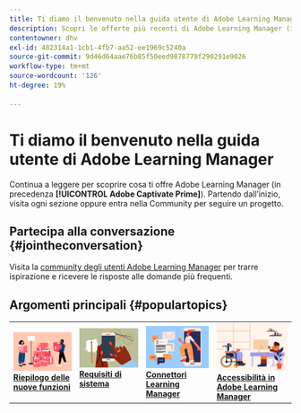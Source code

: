```yaml
---
title: Ti diamo il benvenuto nella guida utente di Adobe Learning Manager
description: Scopri le offerte più recenti di Adobe Learning Manager (in precedenza, Adobe Captivate Prime). Partendo dall’inizio, visita ogni sezione oppure entra nella Community per seguire un progetto.
contentowner: dhv
exl-id: 482314a1-1cb1-4fb7-aa52-ee1969c5240a
source-git-commit: 9d46d64aae76b85f50eed9878779f290291e9026
workflow-type: tm+mt
source-wordcount: '126'
ht-degree: 19%

---
```


# Ti diamo il benvenuto nella guida utente di Adobe Learning Manager

Continua a leggere per scoprire cosa ti offre Adobe Learning Manager (in precedenza **[!UICONTROL Adobe Captivate Prime]**). Partendo dall’inizio, visita ogni sezione oppure entra nella Community per seguire un progetto.

## Partecipa alla conversazione {#jointheconversation}

Visita la [community degli utenti Adobe Learning Manager](https://community.adobe.com/t5/adobe-learning-manager/ct-p/ct-captivate-prime?page=1&amp;sort=latest_replies&amp;lang=all&amp;tabid=all) per trarre ispirazione e ricevere le risposte alle domande più frequenti.

## Argomenti principali {#populartopics}

<table style="table-layout:fixed">
 <tbody>
  <tr>
   <td>
    <a href="whats-new.md">
    <img alt="nuove funzioni" src="assets/prime-new.jpeg">
    </a>
    <div>
    <a href="whats-new.md"><strong>Riepilogo delle nuove funzioni</strong></a>
    </div>
   </td>
   <td>
    <a href="system-requirements.md">
    <img alt="requisiti di sistema" src="assets/prime-reqs.jpeg">
    </a>
    <a href="whats-new.md"><strong>Requisiti di sistema </strong></a>
    </p>
   </td>
   <td>
    <a href="integration-admin/feature-summary/connectors.md">
    <img alt="ADFS" src="assets/prime-connector.jpeg">
    </a>
    <div>
    <a href="integration-admin/feature-summary/connectors.md"><strong>Connettori Learning Manager</strong></a>
    </div>
   </td>
   <td>
    <a href="accessibility-learning-manager.md">
    <img alt="accessibilità" src="assets/prime-accessibility.jpeg">
    </a>
    <div>
    <a href="accessibility-learning-manager.md"><strong>Accessibilità in Adobe Learning Manager</strong></a>
    </div>
   </td>
  </tr>
 </tbody>
</table>
